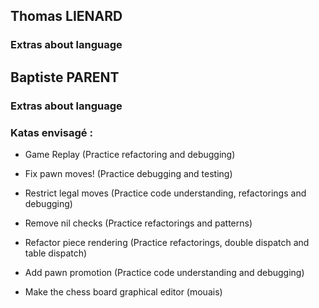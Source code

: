 ## Thomas LIENARD

### Extras about language

## Baptiste PARENT

### Extras about language

### Katas envisagé : 

  * Game Replay (Practice refactoring and debugging)
  * Fix pawn moves! (Practice debugging and testing)
  * Restrict legal moves (Practice code understanding, refactorings and debugging)
  * Remove nil checks (Practice refactorings and patterns)
  * Refactor piece rendering (Practice refactorings, double dispatch and table dispatch)
  * Add pawn promotion (Practice code understanding and debugging)

  * Make the chess board graphical editor (mouais)
